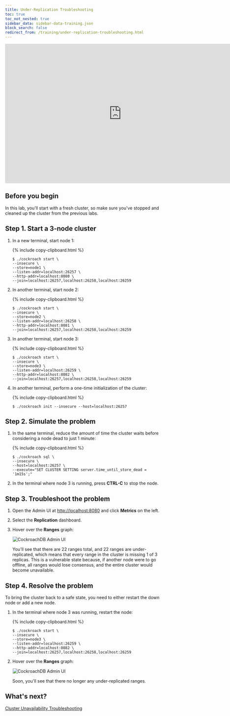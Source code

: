 ```yaml
---
title: Under-Replication Troubleshooting
toc: true
toc_not_nested: true
sidebar_data: sidebar-data-training.json
block_search: false
redirect_from: /training/under-replication-troubleshooting.html
---
```


<iframe src="https://docs.google.com/presentation/d/e/2PACX-1vTSFeWLn6dr-ikvcXIXsdG7l4yWTfHiW4QA28LH9bS7MqSgm5MDNwBF2QZT_z6t4aSETvcEMpvMvqbv/embed?start=false&loop=false" frameborder="0" width="756" height="454" allowfullscreen="true" mozallowfullscreen="true" webkitallowfullscreen="true"></iframe>

<style>
  #toc ul:before {
    content: "Hands-on Lab"
  }
</style>

## Before you begin

In this lab, you'll start with a fresh cluster, so make sure you've stopped and cleaned up the cluster from the previous labs.

## Step 1. Start a 3-node cluster

1. In a new terminal, start node 1:

    {% include copy-clipboard.html %}
    ~~~ shell
    $ ./cockroach start \
    --insecure \
    --store=node1 \
    --listen-addr=localhost:26257 \
    --http-addr=localhost:8080 \
    --join=localhost:26257,localhost:26258,localhost:26259
    ~~~~

2. In another terminal, start node 2:

    {% include copy-clipboard.html %}
    ~~~ shell
    $ ./cockroach start \
    --insecure \
    --store=node2 \
    --listen-addr=localhost:26258 \
    --http-addr=localhost:8081 \
    --join=localhost:26257,localhost:26258,localhost:26259
    ~~~

3. In another terminal, start node 3:

    {% include copy-clipboard.html %}
    ~~~ shell
    $ ./cockroach start \
    --insecure \
    --store=node3 \
    --listen-addr=localhost:26259 \
    --http-addr=localhost:8082 \
    --join=localhost:26257,localhost:26258,localhost:26259
    ~~~

4. In another terminal, perform a one-time initialization of the cluster:

    {% include copy-clipboard.html %}
    ~~~ shell
    $ ./cockroach init --insecure --host=localhost:26257
    ~~~

## Step 2. Simulate the problem

1. In the same terminal, reduce the amount of time the cluster waits before considering a node dead to just 1 minute:

    {% include copy-clipboard.html %}
    ~~~ shell
    $ ./cockroach sql \
    --insecure \
    --host=localhost:26257 \
    --execute="SET CLUSTER SETTING server.time_until_store_dead = '1m15s';"
    ~~~

2. In the terminal where node 3 is running, press **CTRL-C** to stop the node.

## Step 3. Troubleshoot the problem

1. Open the Admin UI at <a href="http://localhost:8080" data-proofer-ignore>http://localhost:8080</a> and click **Metrics** on the left.

2. Select the **Replication** dashboard.

3. Hover over the **Ranges** graph:

    <img src="{{ 'images/v19.1/training-11.png' | relative_url }}" alt="CockroachDB Admin UI" style="border:1px solid #eee;max-width:100%" />

    You'll see that there are 22 ranges total, and 22 ranges are under-replicated, which means that every range in the cluster is missing 1 of 3 replicas. This is a vulnerable state because, if another node were to go offline, all ranges would lose consensus, and the entire cluster would become unavailable.

## Step 4. Resolve the problem

To bring the cluster back to a safe state, you need to either restart the down node or add a new node.

1. In the terminal where node 3 was running, restart the node:

    {% include copy-clipboard.html %}
    ~~~ shell
    $ ./cockroach start \
    --insecure \
    --store=node3 \
    --listen-addr=localhost:26259 \
    --http-addr=localhost:8082 \
    --join=localhost:26257,localhost:26258,localhost:26259
    ~~~

3. Hover over the **Ranges** graph:

    <img src="{{ 'images/v19.1/training-12.png' | relative_url }}" alt="CockroachDB Admin UI" style="border:1px solid #eee;max-width:100%" />

    Soon, you'll see that there no longer any under-replicated ranges.

## What's next?

[Cluster Unavailability Troubleshooting](cluster-unavailability-troubleshooting.html)
